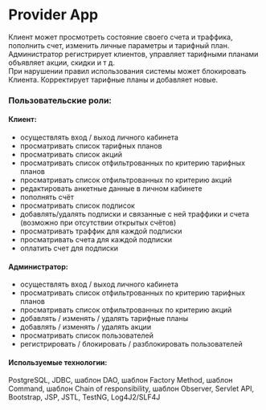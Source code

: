 # Provider App

Клиент может просмотреть состояние своего счета и траффика, пополнить счет, изменить личные параметры и тарифный план.  
Администратор регистрирует клиентов, управляет тарифными планами объявляет акции, скидки и т д.  
При нарушении правил использования системы может блокировать Клиента. Корректирует тарифные планы и добавляет новые.

### Пользовательские роли:

#### Клиент:

- осуществлять вход / выход личного кабинета
- просматривать список тарифных планов
- просматривать список акций
- просматривать список отфильтрованных по критерию тарифных планов
- просматривать список отфильтрованных по критерию акций
- редактировать анкетные данные в личном кабинете
- пополнять счёт
- просматривать список подписок
- добавлять/удалять подписки и связанные с ней траффики и счета (возможно при отсутствии открытых счётов)
- просматривать траффик для каждой подписки
- просматривать счета для каждой подписки
- оплатить счет для подписки

#### Администратор:

- осуществлять вход / выход личного кабинета
- просматривать список отфильтрованных по критерию тарифных планов
- просматривать список отфильтрованных по критерию акций
- добавлять / изменять / удалять тарифные планы
- добавлять / изменять / удалять акции
- просматривать список пользователей
- регистрировать / блокировать / разблокировать пользователей  

#### Используемые технологии:
PostgreSQL, JDBC, шаблон DAO, шаблон Factory Method, шаблон Command, шаблон Chain of responsibility,
шаблон Observer, Servlet API, Bootstrap, JSP, JSTL, TestNG, Log4J2/SLF4J


